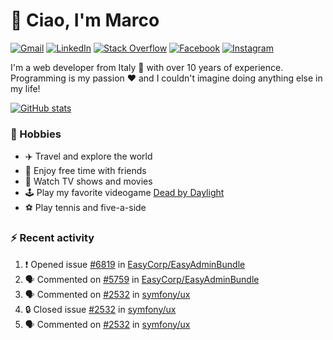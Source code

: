 # 👋 Ciao, I'm Marco

[![Gmail](https://img.shields.io/badge/Gmail-%23BB001B?style=flat-square&logo=gmail&logoColor=white)](mailto:gremo1982@gmail.com)
[![LinkedIn](https://img.shields.io/badge/LinkedIn-%230e76a8?style=flat-square&logo=linkedin)](https://www.linkedin.com/in/marco-polichetti)
[![Stack Overflow](https://img.shields.io/stackexchange/stackoverflow/r/220180?style=flat&logo=stackoverflow&label=Stack%20Overflow&color=%23F47F24)](https://stackoverflow.com/users/220180)
[![Facebook](https://img.shields.io/badge/-Facebook-%234267B2?style=flat-square&logo=facebook&logoColor=white)](https://www.facebook.com/marco.poliketti)
[![Instagram](https://img.shields.io/badge/-Instagram-%23C13584?style=flat-square&logo=instagram&logoColor=white)](https://www.instagram.com/marco.gremo)

I'm a web developer from Italy 🍕 with over 10 years of experience. Programming is my passion ❤️ and I couldn't imagine doing anything else in my life!

[![GitHub stats](https://github-readme-stats.vercel.app/api?username=gremo&show_icons=true&rank_icon=github&theme=transparent)](https://github.com/anuraghazra/github-readme-stats)

### 📅 Hobbies

- ✈️ Travel and explore the world
- 🍻 Enjoy free time with friends
- 🎥 Watch TV shows and movies
- 🕹️ Play my favorite videogame [Dead by Daylight](https://deadbydaylight.com)
- ⚽ Play tennis and five-a-side

### ⚡ Recent activity

<!--START_SECTION:activity-->
1. ❗ Opened issue [#6819](https://github.com/EasyCorp/EasyAdminBundle/issues/6819) in [EasyCorp/EasyAdminBundle](https://github.com/EasyCorp/EasyAdminBundle)
2. 🗣 Commented on [#5759](https://github.com/EasyCorp/EasyAdminBundle/pull/5759#issuecomment-2659690883) in [EasyCorp/EasyAdminBundle](https://github.com/EasyCorp/EasyAdminBundle)
3. 🗣 Commented on [#2532](https://github.com/symfony/ux/issues/2532#issuecomment-2634929170) in [symfony/ux](https://github.com/symfony/ux)
4. 🔒 Closed issue [#2532](https://github.com/symfony/ux/issues/2532) in [symfony/ux](https://github.com/symfony/ux)
5. 🗣 Commented on [#2532](https://github.com/symfony/ux/issues/2532#issuecomment-2634721381) in [symfony/ux](https://github.com/symfony/ux)
<!--END_SECTION:activity-->
